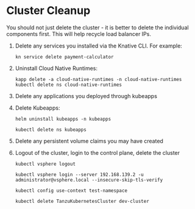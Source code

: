 # Cluster Cleanup

You should not just delete the cluster - it is better to delete the individual components first. This will help recycle load
balancer IPs.

1. Delete any services you installed via the Knative CLI. For example:

   ```shell
   kn service delete payment-calculator
   ```

1. Uninstall Cloud Native Runtimes:

   ```shell
   kapp delete -a cloud-native-runtimes -n cloud-native-runtimes
   kubectl delete ns cloud-native-runtimes
   ```

1. Delete any applications you deployed through kubeapps

1. Delete Kubeapps:

   ```shell
   helm uninstall kubeapps -n kubeapps

   kubectl delete ns kubeapps
   ```

1. Delete any persistent volume claims you may have created

1. Logout of the cluster, login to the control plane, delete the cluster

   ```shell
   kubectl vsphere logout
   
   kubectl vsphere login --server 192.168.139.2 -u administrator@vsphere.local --insecure-skip-tls-verify

   kubectl config use-context test-namespace

   kubectl delete TanzuKubernetesCluster dev-cluster
   ```
